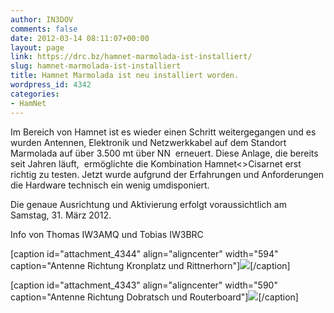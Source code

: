 ```yaml
---
author: IN3DOV
comments: false
date: 2012-03-14 08:11:07+00:00
layout: page
link: https://drc.bz/hamnet-marmolada-ist-installiert/
slug: hamnet-marmolada-ist-installiert
title: Hamnet Marmolada ist neu installiert worden.
wordpress_id: 4342
categories:
- HamNet
---
```


Im Bereich von Hamnet ist es wieder einen Schritt weitergegangen und es wurden Antennen, Elektronik und Netzwerkkabel auf dem Standort Marmolada auf über 3.500 mt über NN  erneuert. Diese Anlage, die bereits seit Jahren läuft,  ermöglichte die Kombination Hamnet<>Cisarnet erst richtig zu testen. Jetzt wurde aufgrund der Erfahrungen und Anforderungen die Hardware technisch ein wenig umdisponiert.

Die genaue Ausrichtung und Aktivierung erfolgt voraussichtlich am Samstag, 31. März 2012.

Info von Thomas IW3AMQ und Tobias IW3BRC

[caption id="attachment_4344" align="aligncenter" width="594" caption="Antenne Richtung Kronplatz und Rittnerhorn"][![](https://drc.bz/wp-content/uploads/2012/03/Antenne-Kronplatz-Rittnerhorn.jpg)](https://drc.bz/wp-content/uploads/2012/03/Antenne-Kronplatz-Rittnerhorn.jpg)[/caption]

[caption id="attachment_4343" align="aligncenter" width="590" caption="Antenne Richtung Dobratsch und Routerboard"][![](https://drc.bz/wp-content/uploads/2012/03/Antenne-Dobratsch-und-Routerboard.jpg)](https://drc.bz/wp-content/uploads/2012/03/Antenne-Dobratsch-und-Routerboard.jpg)[/caption]
